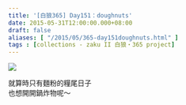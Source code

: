 ```yaml
---
title: '[白狼365] Day151：doughnuts'
date: 2015-05-31T12:00:00.000+08:00
draft: false
aliases: [ "/2015/05/365-day151doughnuts.html" ]
tags : [collections - zaku II 白狼・365 project]
---
```


[![](https://farm8.staticflickr.com/7744/18026983402_26c3591cd9_z.jpg)](https://farm8.staticflickr.com/7744/18026983402_26c3591cd9_z.jpg)

就算時只有麵粉的糧尾日子  
也想開開鍋炸物呢～